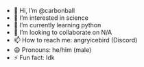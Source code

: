 - 👋 Hi, I’m @carbonball
- 👀 I’m interested in science
- 🌱 I’m currently learning python
- 💞️ I’m looking to collaborate on N/A
- 📫 How to reach me: angryicebird (Discord)
- 😄 Pronouns: he/him (male)
- ⚡ Fun fact: Idk

<!---
carbonball/carbonball is a ✨ special ✨ repository because its `README.md` (this file) appears on your GitHub profile.
You can click the Preview link to take a look at your changes.
--->
